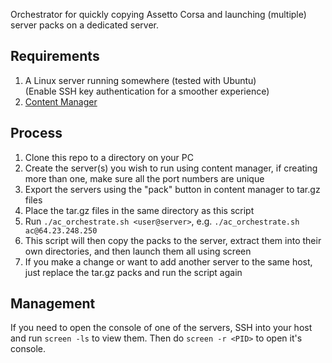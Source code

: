 Orchestrator for quickly copying Assetto Corsa and launching (multiple) server packs on a dedicated server.  


## Requirements
1. A Linux server running somewhere (tested with Ubuntu)  
(Enable SSH key authentication for a smoother experience)
2. [Content Manager](https://acstuff.ru/app/)


## Process
1. Clone this repo to a directory on your PC
1. Create the server(s) you wish to run using content manager, if creating more than one, make sure all the port numbers are unique
1. Export the servers using the "pack" button in content manager to tar.gz files
1. Place the tar.gz files in the same directory as this script
1. Run `./ac_orchestrate.sh <user@server>`, e.g. `./ac_orchestrate.sh ac@64.23.248.250`
1. This script will then copy the packs to the server, extract them into their own directories, and then launch them all using screen 
1. If you make a change or want to add another server to the same host, just replace the tar.gz packs and run the script again


## Management
If you need to open the console of one of the servers, SSH into your host and run `screen -ls` to view them. Then do `screen -r <PID>` to open it's console. 